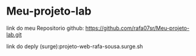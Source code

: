 # Meu-projeto-lab

link do meu Repositorio github: https://github.com/rafa07sr/Meu-projeto-lab.git

link do deply (surge):projeto-web-rafa-sousa.surge.sh
